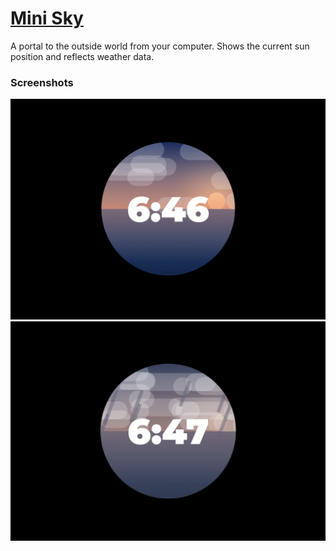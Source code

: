 # [Mini Sky](https://mini-sky-app.github.io)

A portal to the outside world from your computer. Shows the current sun position and reflects weather data. 


### Screenshots

![clear](minisky_clear.png)
![rain](minisky_rain.png)
